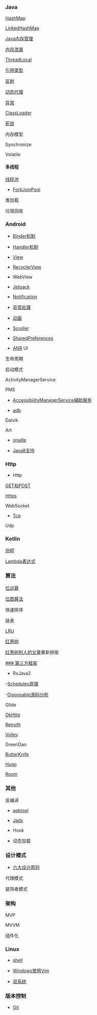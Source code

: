 ### Java

[HashMap](java/hashmap/HashMap.md)

[LinkedHashMap](java/hashmap/LinkeHashMap.md)

[Java内存管理](java/mem/Java内存管理.md)

[内存泄漏](java/mem/MemoryLeak.md)

[ThreadLocal](java/thread/ThreadLocal.md)

[引用类型](java/引用类型.md)

[反射](http://blog.stayzeal.cn/2017/04/10/Java%E5%8F%8D%E5%B0%84/)

[动态代理](java/动态代理.md)

[异常](java/异常.md)

[ClassLoader](java/ClassLoader.md)

[死锁](java/死锁.md)

内存模型

Synchronize

Volatile

#### 多线程

[线程池](java/thread/线程池.md)

- [ForkJoinPool](kotlin/concurrency/scan_file/ForkJoinPool.md)

类加载

垃圾回收

### Android

- [Binder机制](android/Binder.md)

- [Handler机制](android/Handler.md)

- [View](android/view/View.md)

- [RecyclerView](android/view/RecyclerView源码分析.md)

- WebView

- [Jetpack](android/Jetpack.md)

- [Notification](android/Notification.md)

- [异常处理](android/framework/异常处理.md)

- [动画](android/amni/动画.md)

- [Scroller](android/amni/Scroller.md)

- [SharedPreferences](android/SharedPreferences.md)

- [ANR](android/anr.md)
UI

生命周期

启动模式

ActivityManagerService

PMS

- [AccessibilityManagerService辅助服务](android/framework/AccessibilityManagerService.md)

- [adb](android/adb命令.md)

Dalvik

Art

- [gradle](android/build/Gradle.md)

- [Java8支持](android/Java8.md)

### Http

- Http

[GET和POST](http/Get&Post.md)

[Https](http/Https.md)

WebSocket

- [Tcp](http/Tcp.md)

Udp

### Kotlin

[协程](kotlin/协程.md)

[Lambda表达式](kotlin/lambda表达式.md)

### 算法

[位运算](algorithms/bit/Bit.md)

[位图算法](algorithms/bit/BitMap.md)

快速排序

链表

[LRU](algorithms/Lru算法.md)

[红黑树](algorithms/tree/rbtree/RBTree.md)

[红黑树别人的文章](algorithms/tree/rbtree/RBTreeCopy.md)重新排版


[### 第三方框架](rep/rep_smmary.md)

- RxJava2

-[Schedules原理](rep/rxjava2/Scheduler源码分析.md)

-[Disposable源码分析](rep/rxjava2/Disposable源码分析.md)

Glide

[OkHttp](http://blog.stayzeal.cn/2018/04/23/OkHttp%E6%BA%90%E7%A0%81%E5%88%86%E6%9E%90%E6%8C%87%E5%8D%97/)

[Retrofit](rep/Retrofit.md)

[Volley](rep/Volley.md)

GreenDao

[ButterKnife](rep/butterknife/ButterKnife.md)

[Hugo](rep/Hugo.md)

[Room](rep/Room.md)

### 其他

反编译

- [apktool](other/decompile/apktool.md)

- [Jadx](other/decompile/Jadx.md)

- Hook

- 动态加载

### 设计模式

- [六大设计原则](other/设计模式.md)

代理模式

装饰者模式

### 架构

MVP

MVVM

组件化

### Linux

- [shell](linux/shell.md)

- [Windows使用Vim](windows/vim.md)

- [双系统](linux/双系统.md)

### 版本控制

- [Git](vcs/Git命令.md)
